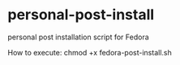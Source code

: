 # personal-post-install
personal post installation script for Fedora

How to execute: chmod +x fedora-post-install.sh
